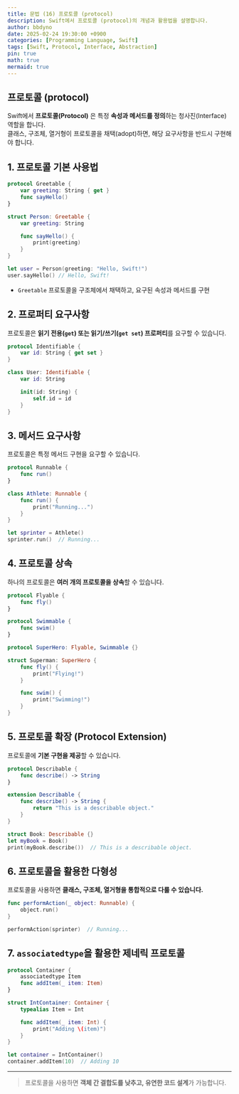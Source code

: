 ```yaml
---
title: 문법 (16) 프로토콜 (protocol)
description: Swift에서 프로토콜 (protocol)의 개념과 활용법을 설명합니다.
author: bbdyno
date: 2025-02-24 19:30:00 +0900
categories: [Programming Language, Swift]
tags: [Swift, Protocol, Interface, Abstraction]
pin: true
math: true
mermaid: true
---
```


## 프로토콜 (protocol)


Swift에서 **프로토콜(Protocol)** 은 특정 **속성과 메서드를 정의**하는 청사진(Interface) 역할을 합니다.  
클래스, 구조체, 열거형이 프로토콜을 채택(adopt)하면, 해당 요구사항을 반드시 구현해야 합니다.

## 1. 프로토콜 기본 사용법

```swift
protocol Greetable {
    var greeting: String { get }
    func sayHello()
}

struct Person: Greetable {
    var greeting: String

    func sayHello() {
        print(greeting)
    }
}

let user = Person(greeting: "Hello, Swift!")
user.sayHello() // Hello, Swift!
```

- `Greetable` 프로토콜을 구조체에서 채택하고, 요구된 속성과 메서드를 구현

## 2. 프로퍼티 요구사항

프로토콜은 **읽기 전용(`get`) 또는 읽기/쓰기(`get set`) 프로퍼티**를 요구할 수 있습니다.

```swift
protocol Identifiable {
    var id: String { get set }
}

class User: Identifiable {
    var id: String

    init(id: String) {
        self.id = id
    }
}
```

## 3. 메서드 요구사항

프로토콜은 특정 메서드 구현을 요구할 수 있습니다.

```swift
protocol Runnable {
    func run()
}

class Athlete: Runnable {
    func run() {
        print("Running...")
    }
}

let sprinter = Athlete()
sprinter.run()  // Running...
```

## 4. 프로토콜 상속

하나의 프로토콜은 **여러 개의 프로토콜을 상속**할 수 있습니다.

```swift
protocol Flyable {
    func fly()
}

protocol Swimmable {
    func swim()
}

protocol SuperHero: Flyable, Swimmable {}

struct Superman: SuperHero {
    func fly() {
        print("Flying!")
    }

    func swim() {
        print("Swimming!")
    }
}
```

## 5. 프로토콜 확장 (Protocol Extension)

프로토콜에 **기본 구현을 제공**할 수 있습니다.

```swift
protocol Describable {
    func describe() -> String
}

extension Describable {
    func describe() -> String {
        return "This is a describable object."
    }
}

struct Book: Describable {}
let myBook = Book()
print(myBook.describe())  // This is a describable object.
```

## 6. 프로토콜을 활용한 다형성

프로토콜을 사용하면 **클래스, 구조체, 열거형을 통합적으로 다룰 수 있습니다.**

```swift
func performAction(_ object: Runnable) {
    object.run()
}

performAction(sprinter)  // Running...
```

## 7. `associatedtype`을 활용한 제네릭 프로토콜

```swift
protocol Container {
    associatedtype Item
    func addItem(_ item: Item)
}

struct IntContainer: Container {
    typealias Item = Int

    func addItem(_ item: Int) {
        print("Adding \(item)")
    }
}

let container = IntContainer()
container.addItem(10)  // Adding 10
```

---

> 프로토콜을 사용하면 **객체 간 결합도를 낮추고, 유연한 코드 설계**가 가능합니다.

